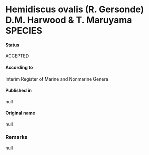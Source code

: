 Hemidiscus ovalis (R. Gersonde) D.M. Harwood & T. Maruyama SPECIES
=======

#### Status
ACCEPTED

#### According to
Interim Register of Marine and Nonmarine Genera

#### Published in
null

#### Original name
null

### Remarks
null